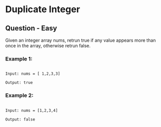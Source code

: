 # Duplicate Integer

## Question - Easy

Given an integer array nums, retrun true if any value appears more than once in the array, otherwise retrun false.

### Example 1:

```console 

Input: nums = [ 1,2,3,3]

Output: true
```

### Example 2:

```console 

Input: nums = [1,2,3,4]

Output: false

```